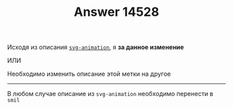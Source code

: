 ﻿---
title: "Answer 14528"
se.owner.user_id: 428851
se.owner.display_name: "CREAsTIVE"
se.owner.link: "https://ru.meta.stackoverflow.com/users/428851/creastive"
se.answer_id: 14528
se.question_id: 14527
se.post_type: answer
se.is_accepted: False
---
<p>Исходя из описания <a href="https://ru.stackoverflow.com/tags/svg-animation/info"><code>svg-animation</code></a>, я <strong>за данное изменение</strong></p>
<p>ИЛИ</p>
<p>Необходимо изменить описание этой метки на другое</p>
<hr />
<p>В любом случае описание из <code>svg-animation</code> необходимо перенести в <code>smil</code></p>
